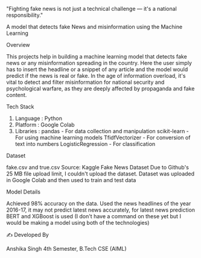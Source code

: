 "Fighting fake news is not just a technical challenge — it's a national responsibility."

A model that detects fake News and misinformation using the Machine Learning

Overview

This projects help in building a machine learning model that detects fake news or any misinformation spreading in the country. 
Here the user simply has to insert the headline or a snippet of any article and the model would predict if the news is real or fake.
In the age of information overload, it's vital to detect and filter misinformation for  national security and psychological warfare, as they are deeply affected by propaganda and fake content.

Tech Stack 
1. Language : Python
2. Platform : Google Colab
3. Libraries :
               pandas - For data collection and manipulation
               scikit-learn - For using machine learning models
               TfidfVectorizer - For conversion of text into numbers
               LogisticRegression - For classification

Dataset

fake.csv and true.csv
Source: Kaggle Fake News Dataset
Due to Github's 25 MB file upload limit, I couldn't upload the dataset.
Dataset was uploaded in Google Colab and then used to train and test data

Model Details

Achieved 98% accuracy on the data.
Used the news headlines of the year 2016-17, it may not predict latest news accurately, for latest news prediction BERT and XGBoost is used 
(I don't have a command on these yet but I would be making a model using both of the technologies)

✍️ Developed By

Anshika Singh
4th Semester,
B.Tech CSE (AIML)
